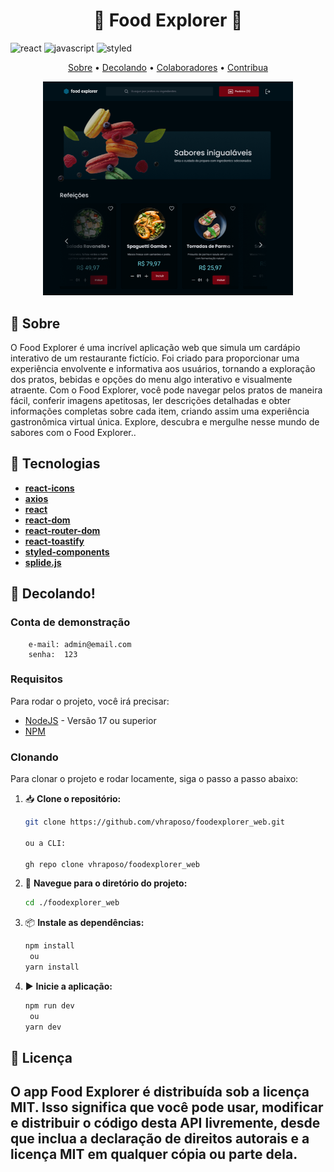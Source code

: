 [JAVASCRIPT__BADGE]: https://img.shields.io/badge/Javascript-000?style=for-the-badge&logo=javascript
[REACT__BADGE]: https://img.shields.io/badge/React-20232A?style=for-the-badge&logo=react&logoColor=61DAFB
[PROJECT__BADGE]: https://img.shields.io/badge/📱Visite_este_projeto-000?style=for-the-badge&logo=project
[STYLED__BADGE]: https://img.shields.io/badge/styled--components-DB7093?style=for-the-badge&logo=styled-components&logoColor=white

<h1 align="center" style="font-weight: bold;"> 🍔 Food Explorer 🍔 </h1>

![react][REACT__BADGE]
![javascript][JAVASCRIPT__BADGE]
![styled][STYLED__BADGE]

<p align="center">
 <a href="#about">Sobre</a> • 
 <a href="#started">Decolando</a> • 
  <a href="#colab">Colaboradores</a> •
 <a href="#contribute">Contribua</a>
</p>

<p align="center">
    <img src="./src/assets/cap.png" alt="Image Example" width="400px">
</p>

<h2 id="Sobre">📌 Sobre</h2>

O Food Explorer é uma incrível aplicação web que simula um cardápio interativo de um restaurante fictício. Foi criado para proporcionar uma experiência envolvente e informativa aos usuários, tornando a exploração dos pratos, bebidas e opções do menu algo interativo e visualmente atraente. Com o Food Explorer, você pode navegar pelos pratos de maneira fácil, conferir imagens apetitosas, ler descrições detalhadas e obter informações completas sobre cada item, criando assim uma experiência gastronômica virtual única. Explore, descubra e mergulhe nesse mundo de sabores com o Food Explorer..

<h2 id="about">📌 Tecnologias</h2>

- [**react-icons**](https://react-icons.github.io/react-icons/)
- [**axios**](https://axios-http.com/)
- [**react**](https://reactjs.org/)
- [**react-dom**](https://reactjs.org/)
- [**react-router-dom**](https://reactrouter.com/web/guides/quick-start)
- [**react-toastify**](https://fkhadra.github.io/react-toastify/introduction)
- [**styled-components**](https://styled-components.com/)
- [**splide.js**](https://splidejs.com/)

<h2 id="started">🚀 Decolando!</h2>

<h3>Conta de demonstração </h3>
       
````
    e-mail: admin@email.com
    senha:  123
````

<h3>Requisitos</h3>

Para rodar o projeto, você irá precisar:

- [NodeJS](https://nodejs.org/en) - Versão 17 ou superior
- [NPM](https://www.npmjs.com/)

<h3>Clonando</h3>

Para clonar o projeto e rodar locamente, siga o passo a passo abaixo:

1. 📥 **Clone o repositório:**

   ```bash
   git clone https://github.com/vhraposo/foodexplorer_web.git

   ou a CLI:

   gh repo clone vhraposo/foodexplorer_web
   ```

2. 📂 **Navegue para o diretório do projeto:**

   ```bash
   cd ./foodexplorer_web
   ```

3. 📦 **Instale as dependências:**

   ```bash
   npm install
    ou
   yarn install
   ```

4. ▶️ **Inicie a aplicação:**

   ```bash
   npm run dev
    ou
   yarn dev
   ```

<h2>📄 Licença <h2>

O app **Food Explorer** é distribuída sob a licença MIT. Isso significa que você pode usar, modificar e distribuir o código desta API livremente, desde que inclua a declaração de direitos autorais e a licença MIT em qualquer cópia ou parte dela.
